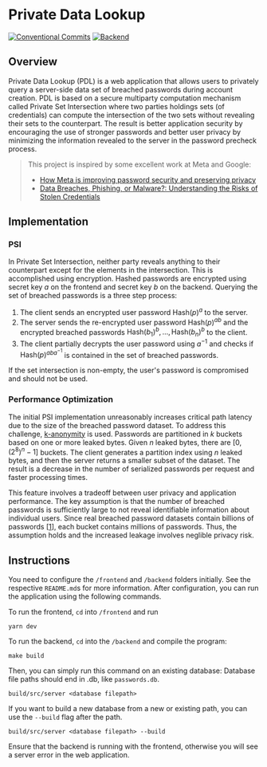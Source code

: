 # Private Data Lookup

[![Conventional Commits](https://github.com/csirianni/private-data-lookup/actions/workflows/commits.yml/badge.svg)](https://github.com/csirianni/private-data-lookup/actions/workflows/commits.yml)
[![Backend](https://github.com/csirianni/private-data-lookup/actions/workflows/backend.yml/badge.svg)](https://github.com/csirianni/private-data-lookup/actions/workflows/backend.yml)

## Overview

Private Data Lookup (PDL) is a web application that allows users to privately query a server-side data set of breached passwords during account creation. PDL is based on a secure multiparty computation mechanism called Private Set Intersection where two parties holdings sets (of credentials) can compute the intersection of the two sets without revealing their sets to the counterpart. The result is better application security by encouraging the use of stronger passwords and better user privacy by minimizing the information revealed to the server in the password precheck process.

> This project is inspired by some excellent work at Meta and Google:
>
> - [How Meta is improving password security and preserving privacy](https://engineering.fb.com/2023/08/08/security/how-meta-is-improving-password-security-and-preserving-privacy/)
> - [Data Breaches, Phishing, or Malware?: Understanding the Risks of Stolen Credentials](https://dl.acm.org/doi/10.1145/3133956.3134067)

## Implementation

### PSI

In Private Set Intersection, neither party reveals anything to their counterpart except for the elements in the intersection. This is accomplished using encryption. Hashed passwords are encrypted using secret key $a$ on the frontend and secret key $b$ on the backend. Querying the set of breached passwords is a three step process:

1. The client sends an encrypted user password $\text{Hash}(p)^a$ to the server.
2. The server sends the re-encrypted user password $\text{Hash}(p)^{ab}$ and the encrypted breached passwords $\text{Hash}(b_1)^{b}, ...,\text{Hash}(b_n)^{b}$ to the client.
3. The client partially decrypts the user password using $a^{-1}$ and checks if $\text{Hash}(p)^{aba^{-1}}$ is contained in the set of breached passwords.

If the set intersection is non-empty, the user's password is compromised and should not be used.

### Performance Optimization

The initial PSI implementation unreasonably increases critical path latency due to the size of the breached password dataset. To address this challenge, [k-anonymity](https://en.wikipedia.org/wiki/K-anonymity) is used. Passwords are partitioned in $k$ buckets based on one or more leaked bytes. Given $n$ leaked bytes, there are $\left[0, (2^8)^n - 1\right]$ buckets. The client generates a partition index using $n$ leaked bytes, and then the server returns a smaller subset of the dataset. The result is a decrease in the number of serialized passwords per request and faster processing times.

This feature involves a tradeoff between user privacy and application performance. The key assumption is that the number of breached passwords is sufficiently large to not reveal identifiable information about individual users. Since real breached password datasets contain billions of passwords [[1](https://www.wired.com/story/collection-leak-usernames-passwords-billions/)], each bucket contains millions of passwords. Thus, the assumption holds and the increased leakage involves neglible privacy risk.

## Instructions

You need to configure the `/frontend` and `/backend` folders initially. See the respective `README.md`s for more information. After configuration, you can run the application using the following commands.

To run the frontend, `cd` into `/frontend` and run

```console
yarn dev 
```

To run the backend, `cd` into the `/backend` and compile the program:

```console
make build
```

Then, you can simply run this command on an existing database:
Database file paths should end in .db, like `passwords.db`.

```console
build/src/server <database filepath>
```

If you want to build a new database from a new or existing path, you can use the `--build` flag after the path.

```console
build/src/server <database filepath> --build
```

Ensure that the backend is running with the frontend, otherwise you will see a server error in the web application.
